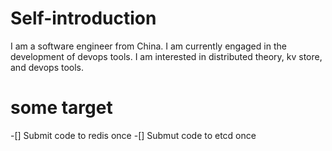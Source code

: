 # Self-introduction
I am a software engineer from China. I am currently engaged in the development of devops tools. I am interested in distributed theory, kv store, and devops tools.


# some target
-[] Submit code to redis once
-[] Submut code to etcd once


